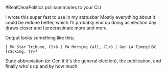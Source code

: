 #RealClearPolitics poll summaries to your CLI

I wrote this super fast to use in my statusbar
Mostly everything about it could be redone better, which I'll probably end up doing as election day draws closer and I procrastinate more and more.

Output looks something like this;

	| MN Star Tribune, Cl+6 | PA Morning Call, Cl+8 | Gen LA Times/USC Tracking, Tr+7

State abbreviation (or Gen if it's the general election), the publication, and finally who's up and by how much
